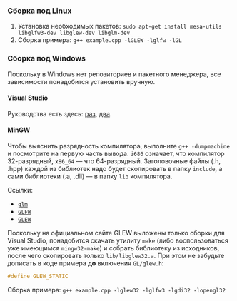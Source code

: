 ### Сборка под Linux
1. Установка необходимых пакетов: `sudo apt-get install mesa-utils libglfw3-dev libglew-dev libglm-dev`
2. Сборка примера: `g++ example.cpp -lGLEW -lglfw -lGL`

### Сборка под Windows
Поскольку в Windows нет репозиториев и пакетного менеджера, все зависимости понадобится установить вручную.

#### Visual Studio
Руководства есть здесь: [раз](http://www.opengl-tutorial.org/beginners-tutorials/tutorial-1-opening-a-window/), [два](http://www.learnopengl.com/#!Getting-started/Creating-a-window).

#### MinGW
Чтобы выяснить разрядность компилятора, выполните `g++ -dumpmachine` и посмотрите на первую часть вывода. `i686` означает, что компилятор 32-разрядный, `x86_64` — что 64-разрядный.
Заголовочные файлы (.h, .hpp) каждой из библиотек надо будет скопировать в папку `include`, а сами библиотеки (.a, .dll) — в папку `lib` компилятора.

Ссылки:
* [`glm`](https://github.com/g-truc/glm/releases)
* [`GLFW`](http://www.glfw.org/download.html)
* [`GLEW`](http://glew.sourceforge.net)

Поскольку на официальном сайте GLEW выложены только сборки для Visual Studio, понадобится скачать утилиту `make` (либо воспользоваться уже имеющимся `mingw32-make`) и собрать библиотеку из исходников, после чего скопировать только `lib/libglew32.a`. При этом не забудьте дописать в коде примера **до** включения `GL/glew.h`:
```c
#define GLEW_STATIC
```

Сборка примера: `g++ example.cpp -lglew32 -lglfw3 -lgdi32 -lopengl32`
